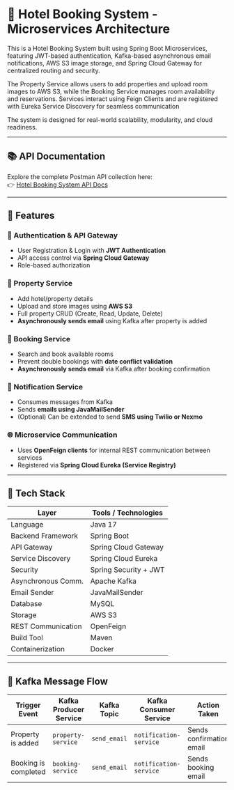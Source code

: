 # 🏨 Hotel Booking System - Microservices Architecture

This is a Hotel Booking System built using Spring Boot Microservices, featuring JWT-based authentication, Kafka-based asynchronous email notifications, AWS S3 image storage, and Spring Cloud Gateway for centralized routing and security.

The Property Service allows users to add properties and upload room images to AWS S3, while the Booking Service manages room availability and reservations. Services interact using Feign Clients and are registered with Eureka Service Discovery for seamless communication

The system is designed for real-world scalability, modularity, and cloud readiness.

---

## 📚 API Documentation

Explore the complete Postman API collection here:  
👉 [Hotel Booking System API Docs](https://documenter.getpostman.com/view/33677881/2sB34kDeEU)

---

## 📌 Features

### 🔐 Authentication & API Gateway
- User Registration & Login with **JWT Authentication**
- API access control via **Spring Cloud Gateway**
- Role-based authorization

### 🏢 Property Service
- Add hotel/property details
- Upload and store images using **AWS S3**
- Full property CRUD (Create, Read, Update, Delete)
- **Asynchronously sends email** using Kafka after property is added

### 📅 Booking Service
- Search and book available rooms
- Prevent double bookings with **date conflict validation**
- **Asynchronously sends email** via Kafka after booking confirmation

### 📣 Notification Service
- Consumes messages from Kafka
- Sends **emails using JavaMailSender**
- (Optional) Can be extended to send **SMS using Twilio or Nexmo**

### 🌐 Microservice Communication
- Uses **OpenFeign clients** for internal REST communication between services
- Registered via **Spring Cloud Eureka (Service Registry)**

---

## 🧱 Tech Stack

| Layer              | Tools / Technologies                                 |
|--------------------|------------------------------------------------------|
| Language           | Java 17                                              |
| Backend Framework  | Spring Boot                                          |
| API Gateway        | Spring Cloud Gateway                                 |
| Service Discovery  | Spring Cloud Eureka                                  |
| Security           | Spring Security + JWT                                |
| Asynchronous Comm. | Apache Kafka                                         |
| Email Sender       | JavaMailSender                                       |
| Database           | MySQL                                                |
| Storage            | AWS S3                                               |
| REST Communication | OpenFeign                                            |
| Build Tool         | Maven                                                |
| Containerization   | Docker                                               |

---

## 🧭 Kafka Message Flow

| Trigger Event         | Kafka Producer Service | Kafka Topic   | Kafka Consumer Service | Action Taken              |
|-----------------------|------------------------|----------------|-------------------------|---------------------------|
| Property is added     | `property-service`      | `send_email`   | `notification-service`  | Sends confirmation email |
| Booking is completed  | `booking-service`       | `send_email`   | `notification-service`  | Sends booking email      |
